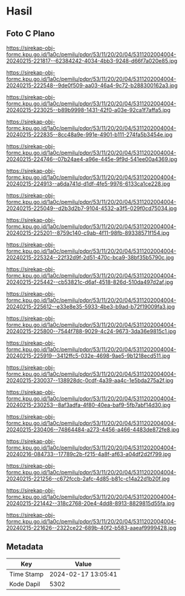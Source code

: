 # Hasil

## Foto C Plano

https://sirekap-obj-formc.kpu.go.id/1a0c/pemilu/pdpr/53/11/20/20/04/5311202004004-20240215-221817--62384242-4034-4bb3-9248-d66f7a020e85.jpg

https://sirekap-obj-formc.kpu.go.id/1a0c/pemilu/pdpr/53/11/20/20/04/5311202004004-20240215-222548--9de0f509-aa03-46a4-9c72-b288300162a3.jpg

https://sirekap-obj-formc.kpu.go.id/1a0c/pemilu/pdpr/53/11/20/20/04/5311202004004-20240215-223025--b89b9998-1431-42f0-a03e-92ca1f7affa5.jpg

https://sirekap-obj-formc.kpu.go.id/1a0c/pemilu/pdpr/53/11/20/20/04/5311202004004-20240215-222835--8cc48a9e-991e-4901-b111-274fa5b3454e.jpg

https://sirekap-obj-formc.kpu.go.id/1a0c/pemilu/pdpr/53/11/20/20/04/5311202004004-20240215-224746--07b24ae4-a96e-445e-9f9d-541ee00a4369.jpg

https://sirekap-obj-formc.kpu.go.id/1a0c/pemilu/pdpr/53/11/20/20/04/5311202004004-20240215-224913--a6da741d-d1df-4fe5-9976-6133ca1ce228.jpg

https://sirekap-obj-formc.kpu.go.id/1a0c/pemilu/pdpr/53/11/20/20/04/5311202004004-20240215-225049--d2b3d2b7-9104-4532-a3f5-029f0cd75034.jpg

https://sirekap-obj-formc.kpu.go.id/1a0c/pemilu/pdpr/53/11/20/20/04/5311202004004-20240215-225201--8759c140-c9ab-4f11-98fb-89338571f154.jpg

https://sirekap-obj-formc.kpu.go.id/1a0c/pemilu/pdpr/53/11/20/20/04/5311202004004-20240215-225324--22f32d9f-2d51-470c-bca9-38bf35b5790c.jpg

https://sirekap-obj-formc.kpu.go.id/1a0c/pemilu/pdpr/53/11/20/20/04/5311202004004-20240215-225442--cb53821c-d6af-4518-826d-510da497d2af.jpg

https://sirekap-obj-formc.kpu.go.id/1a0c/pemilu/pdpr/53/11/20/20/04/5311202004004-20240215-225612--e33e8e35-5933-4be3-b9ad-b72f19009fa3.jpg

https://sirekap-obj-formc.kpu.go.id/1a0c/pemilu/pdpr/53/11/20/20/04/5311202004004-20240215-225800--7544f788-9029-4c24-9673-3da36e9815c1.jpg

https://sirekap-obj-formc.kpu.go.id/1a0c/pemilu/pdpr/53/11/20/20/04/5311202004004-20240215-225919--3412ffc5-032e-4698-9ae5-9b1218ecd511.jpg

https://sirekap-obj-formc.kpu.go.id/1a0c/pemilu/pdpr/53/11/20/20/04/5311202004004-20240215-230037--138928dc-0cdf-4a39-aa4c-1e5bda275a2f.jpg

https://sirekap-obj-formc.kpu.go.id/1a0c/pemilu/pdpr/53/11/20/20/04/5311202004004-20240215-230253--8af3adfa-4f80-40ea-baf9-5fb7abf14d30.jpg

https://sirekap-obj-formc.kpu.go.id/1a0c/pemilu/pdpr/53/11/20/20/04/5311202004004-20240215-230406--74864484-a273-4456-a466-4483de872fe8.jpg

https://sirekap-obj-formc.kpu.go.id/1a0c/pemilu/pdpr/53/11/20/20/04/5311202004004-20240216-084733--17789c2b-f215-4a8f-af63-a04df2d2f799.jpg

https://sirekap-obj-formc.kpu.go.id/1a0c/pemilu/pdpr/53/11/20/20/04/5311202004004-20240215-221256--c672fccb-2afc-4d85-b81c-c14a22d1b20f.jpg

https://sirekap-obj-formc.kpu.go.id/1a0c/pemilu/pdpr/53/11/20/20/04/5311202004004-20240215-221442--318c2768-20e4-4dd8-8913-8829815d55fa.jpg

https://sirekap-obj-formc.kpu.go.id/1a0c/pemilu/pdpr/53/11/20/20/04/5311202004004-20240215-221626--2322ce22-689b-40f2-b583-aaeaf9999428.jpg


## Metadata

| Key        | Value               |
| ---------- | ------------------- |
| Time Stamp | 2024-02-17 13:05:41 |
| Kode Dapil | 5302                |



